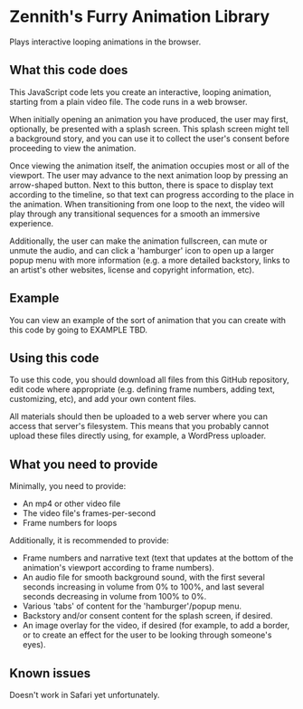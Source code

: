 # Zennith's Furry Animation Library

Plays interactive looping animations in the browser.


## What this code does

This JavaScript code lets you create an interactive, looping animation, starting from a plain video file. The code runs in a web browser.

When initially opening an animation you have produced, the user may first, optionally, be presented with a splash screen. This splash screen might tell a background story, and you can use it to collect the user's consent before proceeding to view the animation.

Once viewing the animation itself, the animation occupies most or all of the viewport. The user may advance to the next animation loop by pressing an arrow-shaped button. Next to this button, there is space to display text according to the timeline, so that text can progress according to the place in the animation. When transitioning from one loop to the next, the video will play through any transitional sequences for a smooth an immersive experience. 

Additionally, the user can make the animation fullscreen, can mute or unmute the audio, and can click a 'hamburger' icon to open up a larger popup menu with more information (e.g. a more detailed backstory, links to an artist's other websites, license and copyright information, etc).


## Example

You can view an example of the sort of animation that you can create with this code by going to EXAMPLE TBD.


## Using this code

To use this code, you should download all files from this GitHub repository, edit code where appropriate (e.g. defining frame numbers, adding text, customizing, etc), and add your own content files. 

All materials should then be uploaded to a web server where you can access that server's filesystem. This means that you probably cannot upload these files directly using, for example, a WordPress uploader. 


## What you need to provide

Minimally, you need to provide:

- An mp4 or other video file
- The video file's frames-per-second
- Frame numbers for loops


Additionally, it is recommended to provide:

- Frame numbers and narrative text (text that updates at the bottom of the animation's viewport according to frame numbers).
- An audio file for smooth background sound, with the first several seconds increasing in volume from 0% to 100%, and last several seconds decreasing in volume from 100% to 0%. 
- Various 'tabs' of content for the 'hamburger'/popup menu.
- Backstory and/or consent content for the splash screen, if desired.
- An image overlay for the video, if desired (for example, to add a border, or to create an effect for the user to be looking through someone's eyes).


## Known issues

Doesn't work in Safari yet unfortunately.
